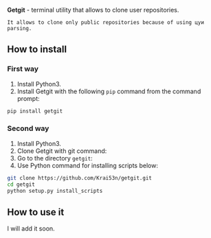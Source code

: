 **Getgit** - terminal utility that allows to clone user repositories.

`It allows to clone only public repositories because of using цуи parsing.`


## How to install

### First way

1. Install Python3.
2. Install Getgit with the following `pip` command from the command prompt:

```sh
pip install getgit
```

### Second way

1. Install Python3.
2. Clone Getgit with git command:
3. Go to the directory `getgit`:
4. Use Python command for installing scripts below:

```sh
git clone https://github.com/Krai53n/getgit.git
cd getgit
python setup.py install_scripts
```


## How to use it

I will add it soon.

